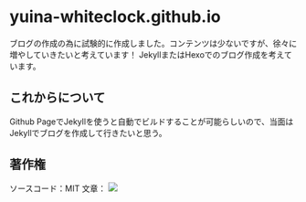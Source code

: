 # yuina-whiteclock.github.io
ブログの作成の為に試験的に作成しました。コンテンツは少ないですが、徐々に増やしていきたいと考えています！
JekyllまたはHexoでのブログ作成を考えています。

## これからについて
Github PageでJekyllを使うと自動でビルドすることが可能らしいので、当面はJekyllでブログを作成して行きたいと思う。

## 著作権
ソースコード：MIT
文章：  <img src="http://i.creativecommons.org/l/by-nc-sa/3.0/88x31.png">

